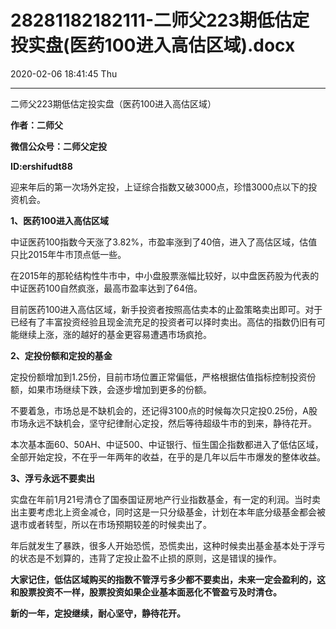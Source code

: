 # 28281182182111-二师父223期低估定投实盘(医药100进入高估区域).docx

2020-02-06 18:41:45 Thu

----

二师父223期低估定投实盘（医药100进入高估区域）

__作者：二师父__

__微信公众号：二师父定投__

__ID:ershifudt88__

迎来年后的第一次场外定投，上证综合指数又破3000点，珍惜3000点以下的投资机会。

__1、医药100进入高估区域__

中证医药100指数今天涨了3\.82%，市盈率涨到了40倍，进入了高估区域，估值只比2015年牛市顶点低一些。

在2015年的那轮结构性牛市中，中小盘股票涨幅比较好，以中盘医药股为代表的中证医药100自然疯涨，最高市盈率达到了64倍。

目前医药100进入高估区域，新手投资者按照高估卖本的止盈策略卖出即可。对于已经有了丰富投资经验且现金流充足的投资者可以择时卖出。高估的指数仍旧有可能继续上涨，涨的越好的基金更容易遭遇市场疯抢。

__2、定投份额和定投的基金__

定投份额增加到1\.25份，目前市场位置正常偏低，严格根据估值指标控制投资份额，如果市场继续下跌，会逐步增加到更多的份额。

不要着急，市场总是不缺机会的，还记得3100点的时候每次只定投0\.25份，A股市场永远不缺机会，坚守纪律耐心定投，然后等待超级牛市的到来，静待花开。

本次基本面60、50AH、中证500、中证银行、恒生国企指数都进入了低估区域，全部开始定投，不在乎一年两年的收益，在乎的是几年以后牛市爆发的整体收益。

__3、浮亏永远不要卖出__

实盘在年前1月21号清仓了国泰国证房地产行业指数基金，有一定的利润。当时卖出主要考虑北上资金减仓，同时这是一只分级基金，计划在本年底分级基金都会被退市或者转型，所以在市场预期较差的时候卖出了。

年后就发生了暴跌，很多人开始恐慌，恐慌卖出，这种时候卖出基金基本处于浮亏的状态是不划算的，违背了定投止盈不止损的原则，这是错误的操作。

__大家记住，低估区域购买的指数不管浮亏多少都不要卖出，未来一定会盈利的，这和股票投资不一样，股票投资如果企业基本面恶化不管盈亏及时清仓。__

__新的一年，定投继续，耐心坚守，静待花开。__


